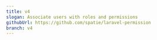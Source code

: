 ```yaml
---
title: v4
slogan: Associate users with roles and permissions
githubUrl: https://github.com/spatie/laravel-permission
branch: v4
---
```

